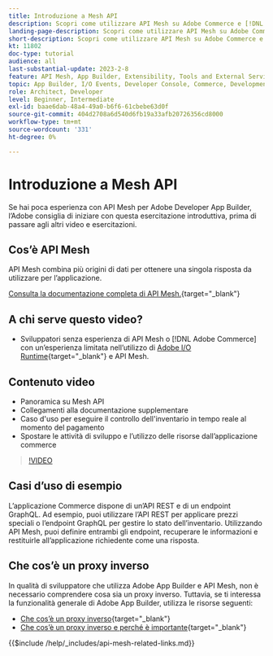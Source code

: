 ```yaml
---
title: Introduzione a Mesh API
description: Scopri come utilizzare API Mesh su Adobe Commerce e [!DNL Adobe App Builder]. Scopri come installare Adobe App Builder, lavorare con i progetti, creare un proxy inverso graphql e molto altro.
landing-page-description: Scopri come utilizzare API Mesh su Adobe Commerce e [!DNL Adobe App Builder]. Scopri come installare Adobe IO, lavorare con i progetti, creare un proxy inverso graphql e molto altro.
short-description: Scopri come utilizzare API Mesh su Adobe Commerce e [!DNL Adobe App Builder]. Scopri come installare Adobe IO, lavorare con i progetti, creare un proxy inverso graphql e molto altro.
kt: 11802
doc-type: tutorial
audience: all
last-substantial-update: 2023-2-8
feature: API Mesh, App Builder, Extensibility, Tools and External Services, Backend Development
topic: App Builder, I/O Events, Developer Console, Commerce, Development, Integrations
role: Architect, Developer
level: Beginner, Intermediate
exl-id: baae6dab-48a4-49a0-b6f6-61cbebe63d0f
source-git-commit: 404d2708a6d540d6fb19a33afb20726356cd8000
workflow-type: tm+mt
source-wordcount: '331'
ht-degree: 0%

---
```


# Introduzione a Mesh API

Se hai poca esperienza con API Mesh per Adobe Developer App Builder, l’Adobe consiglia di iniziare con questa esercitazione introduttiva, prima di passare agli altri video e esercitazioni.

## Cos’è API Mesh

API Mesh combina più origini di dati per ottenere una singola risposta da utilizzare per l’applicazione.

[Consulta la documentazione completa di API Mesh.](https://developer.adobe.com/graphql-mesh-gateway/gateway/overview/){target="_blank"}

## A chi serve questo video?

* Sviluppatori senza esperienza di API Mesh o [!DNL Adobe Commerce] con un’esperienza limitata nell’utilizzo di [Adobe I/O Runtime](https://developer.adobe.com/runtime/docs/guides/overview/){target="_blank"} e API Mesh.

## Contenuto video

* Panoramica su Mesh API
* Collegamenti alla documentazione supplementare
* Caso d&#39;uso per eseguire il controllo dell&#39;inventario in tempo reale al momento del pagamento
* Spostare le attività di sviluppo e l’utilizzo delle risorse dall’applicazione commerce

>[!VIDEO](https://video.tv.adobe.com/v/3417534?quality=12&learn=on)

## Casi d’uso di esempio

L’applicazione Commerce dispone di un’API REST e di un endpoint GraphQL. Ad esempio, puoi utilizzare l’API REST per applicare prezzi speciali o l’endpoint GraphQL per gestire lo stato dell’inventario. Utilizzando API Mesh, puoi definire entrambi gli endpoint, recuperare le informazioni e restituirle all’applicazione richiedente come una risposta.

## Che cos’è un proxy inverso

In qualità di sviluppatore che utilizza Adobe App Builder e API Mesh, non è necessario comprendere cosa sia un proxy inverso. Tuttavia, se ti interessa la funzionalità generale di Adobe App Builder, utilizza le risorse seguenti:

* [Che cos’è un proxy inverso](https://www.imperva.com/learn/performance/reverse-proxy/){target="_blank"}
* [Che cos’è un proxy inverso e perché è importante](https://blog.hubspot.com/website/reverse-proxy){target="_blank"}

{{$include /help/_includes/api-mesh-related-links.md}}
